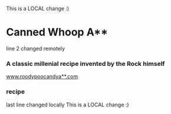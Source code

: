 This is a LOCAL change :)
# Canned Whoop A**
line 2 changed remotely
### A classic millenial recipe invented by the Rock himself
www.roodypoocandya**.com
### recipe
last line changed locally
This is a LOCAL change :)
